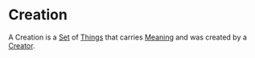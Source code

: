 # Creation

A Creation is a [Set](60004.md) of [Things](60003.md) that carries [Meaning](60002.md) and was created by a [Creator](600098.md).